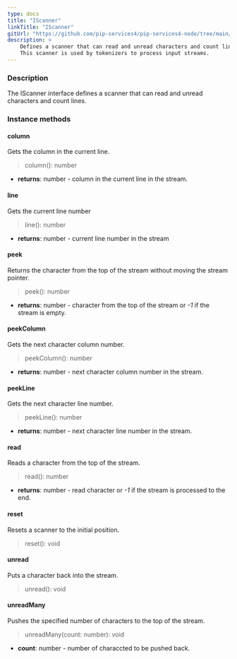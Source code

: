 ```yaml
---
type: docs
title: "IScanner"
linkTitle: "IScanner"
gitUrl: "https://github.com/pip-services4/pip-services4-node/tree/main/pip-services4-expressions-node"
description: > 
    Defines a scanner that can read and unread characters and count lines.
    This scanner is used by tokenizers to process input streams.
---
```


### Description

The IScanner interface defines a scanner that can read and unread characters and count lines.


### Instance methods

#### column
Gets the column in the current line.

> column(): number

- **returns**: number - column in the current line in the stream.

#### line
Gets the current line number

> line(): number

- **returns**: number - current line number in the stream


#### peek
Returns the character from the top of the stream without moving the stream pointer.

> peek(): number

- **returns**: number - character from the top of the stream or *-1* if the stream is empty.


#### peekColumn
Gets the next character column number.

> peekColumn(): number

- **returns**: number - next character column number in the stream.


#### peekLine
Gets the next character line number.

> peekLine(): number

- **returns**: number - next character line number in the stream.

#### read
Reads a character from the top of the stream.

> read(): number

- **returns**: number - read character or *-1* if the stream is processed to the end.

#### reset
Resets a scanner to the initial position.

> reset(): void 


#### unread
Puts a character back into the stream.

> unread(): void 

#### unreadMany
Pushes the specified number of characters to the top of the stream.
> unreadMany(count: number): void

- **count**: number - number of characcted to be pushed back.
